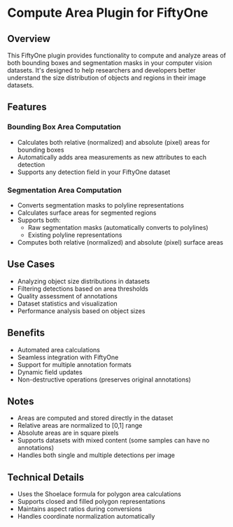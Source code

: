 # Compute Area Plugin for FiftyOne

## Overview
This FiftyOne plugin provides functionality to compute and analyze areas of both bounding boxes and segmentation masks in your computer vision datasets. It's designed to help researchers and developers better understand the size distribution of objects and regions in their image datasets.

## Features

### Bounding Box Area Computation

- Calculates both relative (normalized) and absolute (pixel) areas for bounding boxes
- Automatically adds area measurements as new attributes to each detection
- Supports any detection field in your FiftyOne dataset

### Segmentation Area Computation

- Converts segmentation masks to polyline representations
- Calculates surface areas for segmented regions
- Supports both:
  - Raw segmentation masks (automatically converts to polylines)
  - Existing polyline representations
- Computes both relative (normalized) and absolute (pixel) surface areas

## Use Cases

- Analyzing object size distributions in datasets
- Filtering detections based on area thresholds
- Quality assessment of annotations
- Dataset statistics and visualization
- Performance analysis based on object sizes

## Benefits
- Automated area calculations
- Seamless integration with FiftyOne
- Support for multiple annotation formats
- Dynamic field updates
- Non-destructive operations (preserves original annotations)
## Notes
- Areas are computed and stored directly in the dataset
- Relative areas are normalized to [0,1] range
- Absolute areas are in square pixels
- Supports datasets with mixed content (some samples can have no annotations)
- Handles both single and multiple detections per image

## Technical Details
- Uses the Shoelace formula for polygon area calculations
- Supports closed and filled polygon representations
- Maintains aspect ratios during conversions
- Handles coordinate normalization automatically